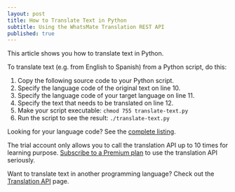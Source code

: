 ```yaml
---
layout: post
title: How to Translate Text in Python
subtitle: Using the WhatsMate Translation REST API
published: true
---
```


This article shows you how to translate text in Python.

To translate text (e.g. from English to Spanish) from a Python script, do this:

1. Copy the following source code to your Python script.  <script src="https://gist.github.com/whatsmate/c0faa349997272fc74b18f2cbb8ece66.js"></script>
2. Specify the language code of the original text on line 10.
3. Specify the language code of your target language on line 11.
4. Specify the text that needs to be translated on line 12.
5. Make your script executable: `chmod 755 translate-text.py`
6. Run the script to see the result: `./translate-text.py`


Looking for your language code? See the <a target="_blank" href="http://api.whatsmate.net/v1/translation/supported-codes">complete listing</a>.


The trial account only allows you to call the translation API up to 10 times for learning purpose. [Subscribe to a Premium plan](http://www.whatsmate.net/translation-subscribe.html) to use the translation API seriously.


Want to translate text in another programming language? Check out the [Translation API](http://www.whatsmate.net/translation-api.html) page.

